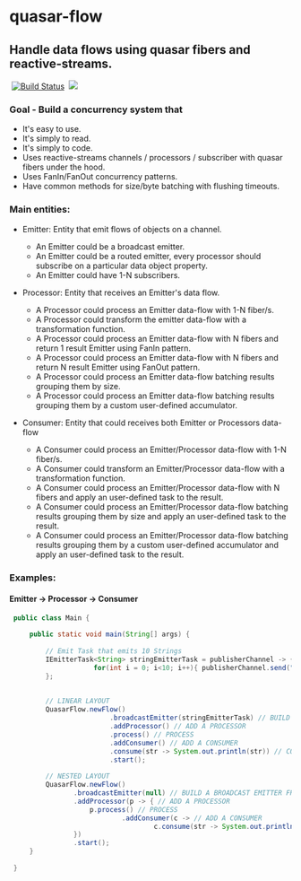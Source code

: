 # quasar-flow 
## Handle data flows using quasar fibers and reactive-streams.
&nbsp;[![Build Status](https://travis-ci.org/fulmicotone/com.fulmicotone.qio.svg?branch=master)](https://travis-ci.org/fulmicotone/com.fulmicotone.qio) &nbsp;[![](https://jitpack.io/v/fulmicotone/com.fulmicotone.qio.svg)](https://jitpack.io/#fulmicotone/com.fulmicotone.qio)


### Goal - Build a concurrency system that

- It's easy to use.
- It's simply to read.
- It's simply to code.
- Uses reactive-streams channels / processors / subscriber with quasar fibers under the hood.
- Uses FanIn/FanOut concurrency patterns.
- Have common methods for size/byte batching with flushing timeouts.


### Main entities:

- Emitter: Entity that emit flows of objects on a channel.  
  - An Emitter could be a broadcast emitter.
  - An Emitter could be a routed emitter, every processor should subscribe on a particular data object property.
  - An Emitter could have 1-N subscribers.


- Processor: Entity that receives an Emitter's data flow.
  - A Processor could process an Emitter data-flow with 1-N fiber/s.
  - A Processor could transform the emitter data-flow with a transformation function.
  - A Processor could process an Emitter data-flow with N fibers and return 1 result Emitter using FanIn pattern.
  - A Processor could process an Emitter data-flow with N fibers and return N result Emitter using FanOut pattern.
  - A Processor could process an Emitter data-flow batching results grouping them by size.
  - A Processor could process an Emitter data-flow batching results grouping them by a custom user-defined accumulator.
  
  
- Consumer: Entity that could receives both Emitter or Processors data-flow 
  - A Consumer could process an Emitter/Processor data-flow with 1-N fiber/s.
  - A Consumer could transform an Emitter/Processor data-flow with a transformation function.
  - A Consumer could process an Emitter/Processor data-flow with N fibers and apply an user-defined task to the result.
  - A Consumer could process an Emitter/Processor data-flow batching results grouping them by size and apply an user-defined task to the result.
  - A Consumer could process an Emitter/Processor data-flow batching results grouping them by a custom user-defined accumulator and apply an user-defined task to the result.
  
 

### Examples:


#### Emitter -> Processor -> Consumer
```java
 public class Main {
 
     public static void main(String[] args) {
         
         // Emit Task that emits 10 Strings
         IEmitterTask<String> stringEmitterTask = publisherChannel -> {
                     for(int i = 0; i<10; i++){ publisherChannel.send("String"+i); } 
         };
         
         
         // LINEAR LAYOUT
         QuasarFlow.newFlow()
                         .broadcastEmitter(stringEmitterTask) // BUILD A BROADCAST EMITTER FROM TASK
                         .addProcessor() // ADD A PROCESSOR
                         .process() // PROCESS 
                         .addConsumer() // ADD A CONSUMER
                         .consume(str -> System.out.println(str)) // CONSUME WITH CONSUMER TASK
                         .start();
         
         // NESTED LAYOUT
         QuasarFlow.newFlow()
                .broadcastEmitter(null) // BUILD A BROADCAST EMITTER FROM TASK
                .addProcessor(p -> { // ADD A PROCESSOR
                    p.process() // PROCESS 
                            .addConsumer(c -> // ADD A CONSUMER
                                    c.consume(str -> System.out.println(str))); // CONSUME WITH CONSUMER TASK
                })
                .start();       
     }
 
 }



